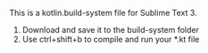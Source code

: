 This is a kotlin.build-system file for Sublime Text 3. 
1. Download and save it to the build-system folder
2. Use ctrl+shift+b to compile and run your *.kt file
